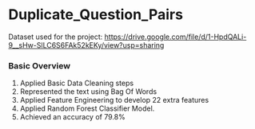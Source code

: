 # Duplicate_Question_Pairs

Dataset used for the project:
https://drive.google.com/file/d/1-HpdQALi-9__sHw-SlLC6S6FAk52kEKy/view?usp=sharing

### Basic Overview
1) Applied Basic Data Cleaning steps
2) Represented the text using Bag Of Words
3) Applied Feature Engineering to develop 22 extra features
4) Applied Random Forest Classifier Model.
5) Achieved an accuracy of 79.8%
